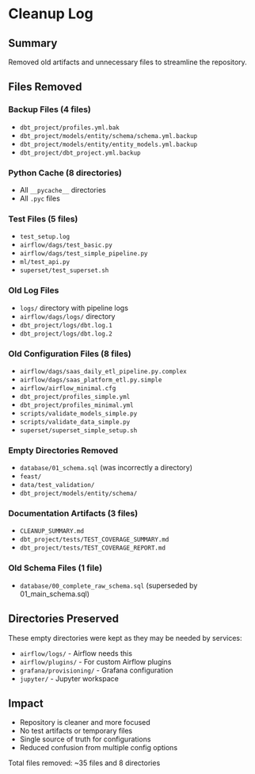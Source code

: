 # Cleanup Log

## Summary
Removed old artifacts and unnecessary files to streamline the repository.

## Files Removed

### Backup Files (4 files)
- `dbt_project/profiles.yml.bak`
- `dbt_project/models/entity/schema/schema.yml.backup`
- `dbt_project/models/entity/entity_models.yml.backup`
- `dbt_project/dbt_project.yml.backup`

### Python Cache (8 directories)
- All `__pycache__` directories
- All `.pyc` files

### Test Files (5 files)
- `test_setup.log`
- `airflow/dags/test_basic.py`
- `airflow/dags/test_simple_pipeline.py`
- `ml/test_api.py`
- `superset/test_superset.sh`

### Old Log Files
- `logs/` directory with pipeline logs
- `airflow/dags/logs/` directory
- `dbt_project/logs/dbt.log.1`
- `dbt_project/logs/dbt.log.2`

### Old Configuration Files (8 files)
- `airflow/dags/saas_daily_etl_pipeline.py.complex`
- `airflow/dags/saas_platform_etl.py.simple`
- `airflow/airflow_minimal.cfg`
- `dbt_project/profiles_simple.yml`
- `dbt_project/profiles_minimal.yml`
- `scripts/validate_models_simple.py`
- `scripts/validate_data_simple.py`
- `superset/superset_simple_setup.sh`

### Empty Directories Removed
- `database/01_schema.sql` (was incorrectly a directory)
- `feast/`
- `data/test_validation/`
- `dbt_project/models/entity/schema/`

### Documentation Artifacts (3 files)
- `CLEANUP_SUMMARY.md`
- `dbt_project/tests/TEST_COVERAGE_SUMMARY.md`
- `dbt_project/tests/TEST_COVERAGE_REPORT.md`

### Old Schema Files (1 file)
- `database/00_complete_raw_schema.sql` (superseded by 01_main_schema.sql)

## Directories Preserved
These empty directories were kept as they may be needed by services:
- `airflow/logs/` - Airflow needs this
- `airflow/plugins/` - For custom Airflow plugins
- `grafana/provisioning/` - Grafana configuration
- `jupyter/` - Jupyter workspace

## Impact
- Repository is cleaner and more focused
- No test artifacts or temporary files
- Single source of truth for configurations
- Reduced confusion from multiple config options

Total files removed: ~35 files and 8 directories